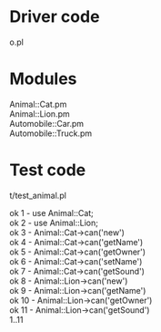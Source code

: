 # Driver code

o.pl

# Modules

Animal::Cat.pm  
Animal::Lion.pm  
Automobile::Car.pm  
Automobile::Truck.pm  



# Test code

t/test_animal.pl  

ok 1 - use Animal::Cat;  
ok 2 - use Animal::Lion;  
ok 3 - Animal::Cat->can('new')  
ok 4 - Animal::Cat->can('getName')  
ok 5 - Animal::Cat->can('getOwner')  
ok 6 - Animal::Cat->can('setName')  
ok 7 - Animal::Cat->can('getSound')  
ok 8 - Animal::Lion->can('new')  
ok 9 - Animal::Lion->can('getName')  
ok 10 - Animal::Lion->can('getOwner')  
ok 11 - Animal::Lion->can('getSound')  
1..11  


